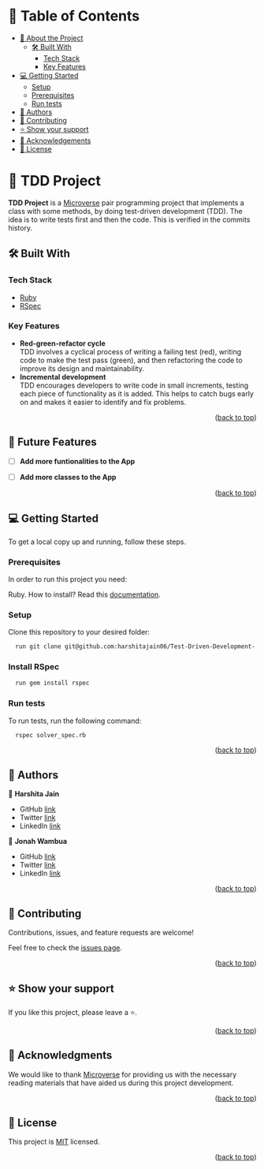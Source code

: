 <a name="readme-top"></a>

<!-- TABLE OF CONTENTS -->

# 📗 Table of Contents

- [📖 About the Project](#about-project)
  - [🛠 Built With](#built-with)
    - [Tech Stack](#tech-stack)
    - [Key Features](#key-features)
- [💻 Getting Started](#getting-started)
  - [Setup](#setup)
  - [Prerequisites](#prerequisites)
  - [Run tests](#run-tests)
- [👥 Authors](#authors)
- [🤝 Contributing](#contributing)
- [⭐️ Show your support](#support)
- [🙏 Acknowledgements](#acknowledgements)
- [📝 License](#license)

<!-- PROJECT DESCRIPTION -->

# 📖 TDD Project <a name="about-project"></a>

**TDD Project** is a [Microverse](https://www.microverse.org/) pair programming project that implements a class with some methods, by doing test-driven development (TDD). The idea is to write tests first and then the code. This is verified in the commits history.

## 🛠 Built With <a name="built-with"></a>

### Tech Stack <a name="tech-stack"></a>

- [Ruby](https://www.ruby-lang.org/en/)
- [RSpec](https://rspec.info/)

<!-- Features -->

### Key Features <a name="key-features"></a>

- **Red-green-refactor cycle**<br>TDD involves a cyclical process of writing a failing test (red), writing code to make the test pass (green), and then refactoring the code to improve its design and maintainability.
- **Incremental development**<br>TDD encourages developers to write code in small increments, testing each piece of functionality as it is added. This helps to catch bugs early on and makes it easier to identify and fix problems.

<p align="right">(<a href="#readme-top">back to top</a>)</p>

<!-- FUTURE FEATURES -->

## 🔭 Future Features <a name="future-features"></a>

- [ ] **Add more funtionalities to the App**
- [ ] **Add more classes to the App**


<p align="right">(<a href="#readme-top">back to top</a>)</p>

<!-- GETTING STARTED -->

## 💻 Getting Started <a name="getting-started"></a>

To get a local copy up and running, follow these steps.

### Prerequisites

In order to run this project you need:

Ruby. How to install? Read this [documentation](https://www.ruby-lang.org/en/documentation/installation/).

### Setup

Clone this repository to your desired folder:

```sh
  run git clone git@github.com:harshitajain06/Test-Driven-Development-.git
```

### Install RSpec

```sh
  run gem install rspec
```

### Run tests

To run tests, run the following command:

```sh
  rspec solver_spec.rb
```

<p align="right">(<a href="#readme-top">back to top</a>)</p>

<!-- AUTHORS -->

## 👥 Authors <a name="authors"></a>

👤 **Harshita Jain**

- GitHub [link](https://github.com/harshitajain06)
- Twitter [link](https://twitter.com/harshitajain06)
- LinkedIn [link](https://www.linkedin.com/in/harshitajain06/)

👤 **Jonah Wambua**

- GitHub [link](https://github.com/DJ-MrJay)
- Twitter [link](https://twitter.com/jonah_wambua)
- LinkedIn [link](https://www.linkedin.com/in/jonah-wambua/)

<p align="right">(<a href="#readme-top">back to top</a>)</p>

<!-- CONTRIBUTING -->

## 🤝 Contributing <a name="contributing"></a>

Contributions, issues, and feature requests are welcome!

Feel free to check the [issues page](../../issues/).

<p align="right">(<a href="#readme-top">back to top</a>)</p>

<!-- SUPPORT -->

## ⭐️ Show your support <a name="support"></a>

If you like this project, please leave a ⭐️.

<p align="right">(<a href="#readme-top">back to top</a>)</p>

<!-- ACKNOWLEDGEMENTS -->

## 🙏 Acknowledgments <a name="acknowledgements"></a>

We would like to thank [Microverse](https://www.microverse.org/) for providing us with the necessary reading materials that have aided us during this project development.

<p align="right">(<a href="#readme-top">back to top</a>)</p>

<!-- LICENSE -->

## 📝 License <a name="license"></a>

This project is [MIT](./MIT.md) licensed.

<p align="right">(<a href="#readme-top">back to top</a>)</p>

